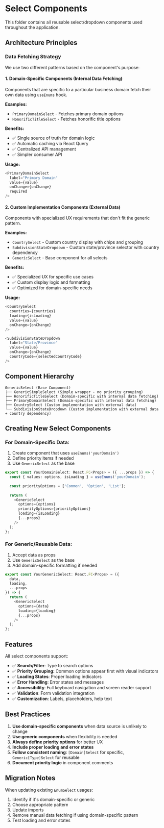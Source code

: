 # Select Components

This folder contains all reusable select/dropdown components used throughout the application.

## Architecture Principles

### **Data Fetching Strategy**

We use two different patterns based on the component's purpose:

#### **1. Domain-Specific Components (Internal Data Fetching)**
Components that are specific to a particular business domain fetch their own data using `useEnums` hook.

**Examples:**
- `PrimaryDomainSelect` - Fetches primary domain options
- `HonorificTitleSelect` - Fetches honorific title options

**Benefits:**
- ✅ Single source of truth for domain logic
- ✅ Automatic caching via React Query
- ✅ Centralized API management
- ✅ Simpler consumer API

**Usage:**
```typescript
<PrimaryDomainSelect
  label="Primary Domain"
  value={value}
  onChange={onChange}
  required
/>
```

#### **2. Custom Implementation Components (External Data)**
Components with specialized UX requirements that don't fit the generic pattern.

**Examples:**
- `CountrySelect` - Custom country display with chips and grouping
- `SubdivisionStateDropdown` - Custom state/province selector with country dependency
- `GenericSelect` - Base component for all selects

**Benefits:**
- ✅ Specialized UX for specific use cases
- ✅ Custom display logic and formatting
- ✅ Optimized for domain-specific needs

**Usage:**
```typescript
<CountrySelect
  countries={countries}
  loading={isLoading}
  value={value}
  onChange={onChange}
/>

<SubdivisionStateDropdown
  label="State/Province"
  value={value}
  onChange={onChange}
  countryCode={selectedCountryCode}
/>
```

## Component Hierarchy

```
GenericSelect (Base Component)
├── GenericSimpleSelect (Simple wrapper - no priority grouping)
├── HonorificTitleSelect (Domain-specific with internal data fetching)
├── PrimaryDomainSelect (Domain-specific with internal data fetching)
├── CountrySelect (Custom implementation with external data)
└── SubdivisionStateDropdown (Custom implementation with external data + country dependency)
```

## Creating New Select Components

### **For Domain-Specific Data:**
1. Create component that uses `useEnums('yourDomain')`
2. Define priority items if needed
3. Use `GenericSelect` as the base

```typescript
export const YourDomainSelect: React.FC<Props> = ({ ...props }) => {
  const { values: options, isLoading } = useEnums('yourDomain');
  
  const priorityOptions = ['Common', 'Option', 'List'];
  
  return (
    <GenericSelect
      options={options}
      priorityOptions={priorityOptions}
      loading={isLoading}
      {...props}
    />
  );
};
```

### **For Generic/Reusable Data:**
1. Accept data as props
2. Use `GenericSelect` as the base
3. Add domain-specific formatting if needed

```typescript
export const YourGenericSelect: React.FC<Props> = ({ 
  data, 
  loading, 
  ...props 
}) => {
  return (
    <GenericSelect
      options={data}
      loading={loading}
      {...props}
    />
  );
};
```

## Features

All select components support:
- ✅ **Search/Filter**: Type to search options
- ✅ **Priority Grouping**: Common options appear first with visual indicators
- ✅ **Loading States**: Proper loading indicators
- ✅ **Error Handling**: Error states and messages
- ✅ **Accessibility**: Full keyboard navigation and screen reader support
- ✅ **Validation**: Form validation integration
- ✅ **Customization**: Labels, placeholders, help text

## Best Practices

1. **Use domain-specific components** when data source is unlikely to change
2. **Use generic components** when flexibility is needed
3. **Always define priority options** for better UX
4. **Include proper loading and error states**
5. **Follow consistent naming**: `[Domain]Select` for specific, `Generic[Type]Select` for reusable
6. **Document priority logic** in component comments

## Migration Notes

When updating existing `EnumSelect` usages:
1. Identify if it's domain-specific or generic
2. Choose appropriate pattern
3. Update imports
4. Remove manual data fetching if using domain-specific pattern
5. Test loading and error states 
